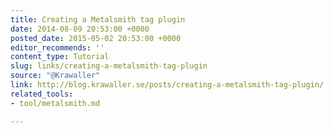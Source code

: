 ```yaml
---
title: Creating a Metalsmith tag plugin
date: 2014-08-09 20:53:00 +0000
posted_date: 2015-05-02 20:53:00 +0000
editor_recommends: ''
content_type: Tutorial
slug: links/creating-a-metalsmith-tag-plugin
source: "@Krawaller"
link: http://blog.krawaller.se/posts/creating-a-metalsmith-tag-plugin/
related_tools:
- tool/metalsmith.md

---
```

